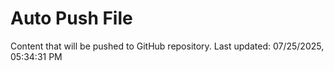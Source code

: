 # Auto Push File

Content that will be pushed to GitHub repository.
Last updated: 07/25/2025, 05:34:31 PM